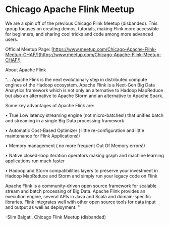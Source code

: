 # Chicago Apache Flink Meetup

We are a spin off of the previous Chicago Flink Meetup (disbanded).  This group focuses on creating demos, tutorials, making Flink more accessible for beginners, and sharing cool tricks and code among more advanced users.

Official Meetup Page: [https://www.meetup.com/Chicago-Apache-Flink-Meetup-CHAF/](https://www.meetup.com/Chicago-Apache-Flink-Meetup-CHAF/)


About Apache Flink

"... Apache Flink is the next evolutionary step in distributed compute engines of the Hadoop ecosystem. Apache Flink is a Next-Gen Big Data Analytics framework which is not only an alternative to Hadoop MapReduce but also an alternative to Apache Storm and  an alternative to Apache Spark.

Some key advantages of Apache Flink are:

• True Low latency streaming engine (not micro-batches!) that unifies batch and streaming in a single Big Data processing framework 

• Automatic Cost-Based Optimizer ( little re-configuration and little maintenance for Flink Applications!)

• Memory management ( no more frequent Out Of Memory errors!) 

• Native closed-loop iteration operators making graph and machine learning applications run much faster 

• Hadoop and Storm compatibilities layers to preserve your investment in Hadoop MapReduce and Storm and simply run your legacy code on Flink  

Apache Flink is a community-driven open source framework for scalable stream and batch processing of Big Data. Apache Flink provides an execution engine, several APIs in Java and Scala and domain-specific libraries. Flink integrates well with other open source tools for data input and output as well as deployment. "

-Slim Balgati, Chicago Flink Meetup (disbanded)
